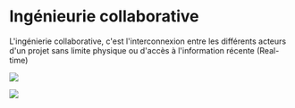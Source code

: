 # Ingénieurie collaborative

L'ingénierie collaborative, c'est l'interconnexion entre les différents acteurs d'un projet sans limite physique ou d'accès à l'information récente (Real-time)

![](https://www.blog-logiciel-btp.com/wp-content/uploads/2020/01/Collaboration-ingenierie-1.jpg)

![](https://edu.3ds.com/sites/default/files/inline-images/Academia%20Schema%20R2020x.jpg)

